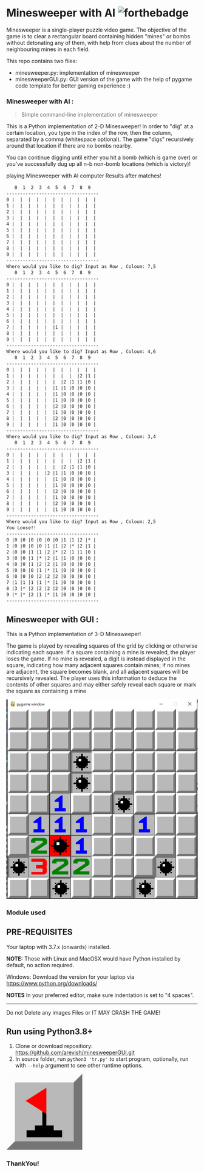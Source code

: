 # Minesweeper with AI ![forthebadge](https://forthebadge.com/images/badges/made-with-python.svg)


Minesweeper is a single-player puzzle video game. The objective of the game is to clear a rectangular board containing hidden "mines" or bombs without detonating any of them, with help from clues about the number of neighbouring mines in each field.

This repo contains two files:
- minesweeper.py: implementation of minesweeper
- minesweeperGUI.py: GUI version of the game with the help of  pygame code template for better gaming experience :)


### **Minesweeper with AI :** 
> Simple command-line implementation of minesweeper

This is a Python implementation of 2-D Minesweeper!
In order to "dig" at a certain location, you type in the index of the row, then the column, separated by a comma (whitespace optional). The game "digs" recursively around that location if there are no bombs nearby.

You can continue digging until either you hit a bomb (which is game over) or you've successfully dug up all n-b non-bomb locations (which is victory)!

playing Minesweeper with AI computer 
Results after matches!

```
   0  1  2  3  4  5  6  7  8  9  
----------------------------------
0 |  |  |  |  |  |  |  |  |  |  |
1 |  |  |  |  |  |  |  |  |  |  |
2 |  |  |  |  |  |  |  |  |  |  |
3 |  |  |  |  |  |  |  |  |  |  |
4 |  |  |  |  |  |  |  |  |  |  |
5 |  |  |  |  |  |  |  |  |  |  |
6 |  |  |  |  |  |  |  |  |  |  |
7 |  |  |  |  |  |  |  |  |  |  |
8 |  |  |  |  |  |  |  |  |  |  |
9 |  |  |  |  |  |  |  |  |  |  |
----------------------------------
Where would you like to dig? Input as Row , Coloum: 7,5
   0  1  2  3  4  5  6  7  8  9  
----------------------------------
0 |  |  |  |  |  |  |  |  |  |  |
1 |  |  |  |  |  |  |  |  |  |  |
2 |  |  |  |  |  |  |  |  |  |  |
3 |  |  |  |  |  |  |  |  |  |  |
4 |  |  |  |  |  |  |  |  |  |  |
5 |  |  |  |  |  |  |  |  |  |  |
6 |  |  |  |  |  |  |  |  |  |  |
7 |  |  |  |  |  |1 |  |  |  |  |
8 |  |  |  |  |  |  |  |  |  |  |
9 |  |  |  |  |  |  |  |  |  |  |
----------------------------------
Where would you like to dig? Input as Row , Coloum: 4,6
   0  1  2  3  4  5  6  7  8  9  
----------------------------------
0 |  |  |  |  |  |  |  |  |  |  |
1 |  |  |  |  |  |  |  |  |2 |1 |
2 |  |  |  |  |  |  |2 |1 |1 |0 |
3 |  |  |  |  |  |1 |1 |0 |0 |0 |
4 |  |  |  |  |  |1 |0 |0 |0 |0 |
5 |  |  |  |  |  |1 |0 |0 |0 |0 |
6 |  |  |  |  |  |2 |0 |0 |0 |0 |
7 |  |  |  |  |  |1 |0 |0 |0 |0 |
8 |  |  |  |  |  |2 |0 |0 |0 |0 |
9 |  |  |  |  |  |1 |0 |0 |0 |0 |
----------------------------------
Where would you like to dig? Input as Row , Coloum: 3,4
   0  1  2  3  4  5  6  7  8  9  
----------------------------------
0 |  |  |  |  |  |  |  |  |  |  |
1 |  |  |  |  |  |  |  |  |2 |1 |
2 |  |  |  |  |  |  |2 |1 |1 |0 |
3 |  |  |  |  |2 |1 |1 |0 |0 |0 |
4 |  |  |  |  |  |1 |0 |0 |0 |0 |
5 |  |  |  |  |  |1 |0 |0 |0 |0 |
6 |  |  |  |  |  |2 |0 |0 |0 |0 |
7 |  |  |  |  |  |1 |0 |0 |0 |0 |
8 |  |  |  |  |  |2 |0 |0 |0 |0 |
9 |  |  |  |  |  |1 |0 |0 |0 |0 |
----------------------------------
Where would you like to dig? Input as Row , Coloum: 2,5
You Loose!!
----------------------------------
0 |0 |0 |0 |0 |0 |0 |1 |1 |2 |* |
1 |0 |0 |0 |0 |1 |1 |2 |* |2 |1 |
2 |0 |0 |1 |1 |2 |* |2 |1 |1 |0 |
3 |0 |0 |1 |* |2 |1 |1 |0 |0 |0 |
4 |0 |0 |1 |2 |2 |1 |0 |0 |0 |0 |
5 |0 |0 |0 |1 |* |1 |0 |0 |0 |0 |
6 |0 |0 |0 |2 |2 |2 |0 |0 |0 |0 |
7 |1 |1 |1 |1 |* |1 |0 |0 |0 |0 |
8 |3 |* |2 |2 |2 |2 |0 |0 |0 |0 |
9 |* |* |2 |1 |* |1 |0 |0 |0 |0 |
----------------------------------
```

## **Minesweeper with GUI :**

This is a Python implementation of 3-D Minesweeper!

The game is played by revealing squares of the grid by clicking or otherwise indicating each square. If a square containing a mine is revealed, the player loses the game. If no mine is revealed, a digit is instead displayed in the square, indicating how many adjacent squares contain mines; if no mines are adjacent, the square becomes blank, and all adjacent squares will be recursively revealed. The player uses this information to deduce the contents of other squares and may either safely reveal each square or mark the square as containing a mine

 <img src="gamegui.PNG">


### Module used


## PRE-REQUISITES
Your laptop with 3.7.x (onwards) installed.

**NOTE:** Those with Linux and MacOSX would have Python installed by default, no action required.

Windows: Download the version for your laptop via https://www.python.org/downloads/

**NOTES**
In your preferred editor, make sure indentation is set to "4 spaces".

---

Do not Delete any images Files or IT MAY CRASH THE GAME!

## Run using Python3.8+
1. Clone or download repositiory: https://github.com/arevish/minesweeperGUI.git
2. In source folder, run `python3 'tr.py'` to start program, optionally, run with `--help` argument to see other runtime options.

 <img src="minesweeperGUI/images/flag.PNG" width="200" height="200">
 
### ThankYou!
